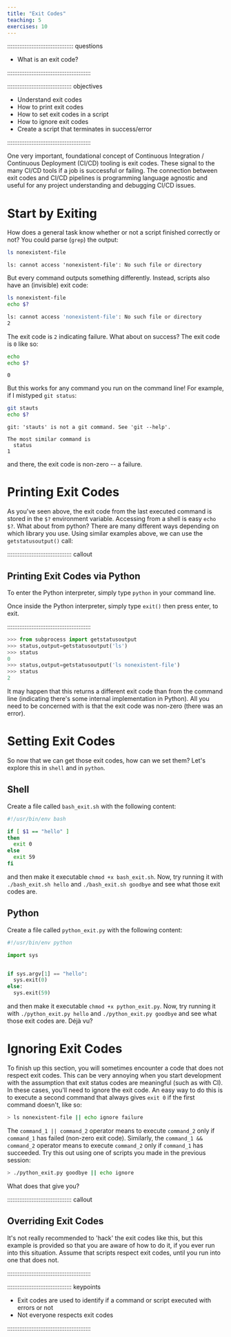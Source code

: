 ```yaml
---
title: "Exit Codes"
teaching: 5
exercises: 10
---
```


:::::::::::::::::::::::::::::::::::::: questions 

  - What is an exit code?

::::::::::::::::::::::::::::::::::::::::::::::::

::::::::::::::::::::::::::::::::::::: objectives

  - Understand exit codes
  - How to print exit codes
  - How to set exit codes in a script
  - How to ignore exit codes
  - Create a script that terminates in success/error

::::::::::::::::::::::::::::::::::::::::::::::::




One very important, foundational concept of  Continuous Integration / Continuous Deployment (CI/CD) tooling is exit codes. These signal to the many CI/CD tools if a job is successful or failing. The connection between exit codes and CI/CD pipelines is programming language agnostic and useful for any project understanding and debugging CI/CD issues.

# Start by Exiting

How does a general task know whether or not a script finished correctly or not? You could parse (`grep`) the output:

```bash
ls nonexistent-file
```

```output
ls: cannot access 'nonexistent-file': No such file or directory
```


But every command outputs something differently. Instead, scripts also have an (invisible) exit code:

```bash
ls nonexistent-file
echo $?
```



```bash
ls: cannot access 'nonexistent-file': No such file or directory
2
```

The exit code is `2` indicating failure. What about on success? The exit code is `0` like so:

```bash
echo
echo $?
```

```output
0
```


But this works for any command you run on the command line! For example, if I mistyped `git status`:

```bash
git stauts
echo $?
```


```output
git: 'stauts' is not a git command. See 'git --help'.

The most similar command is
  status
1
```

and there, the exit code is non-zero -- a failure.

# Printing Exit Codes

As you've seen above, the exit code from the last executed command is stored in the `$?` environment variable. Accessing from a shell is easy `echo $?`. What about from python? There are many different ways depending on which library you use. Using similar examples above, we can use the `getstatusoutput()` call:

::::::::::::::::::::::::::::::::::::: callout 

## Printing Exit Codes via Python

To enter the Python interpreter, simply type `python` in your command line.

Once inside the Python interpreter, simply type `exit()` then press enter, to exit.

::::::::::::::::::::::::::::::::::::::::::::::::

```python
>>> from subprocess import getstatusoutput
>>> status,output=getstatusoutput('ls')
>>> status
0
>>> status,output=getstatusoutput('ls nonexistent-file')
>>> status
2
```

It may happen that this returns a different exit code than from the command line (indicating there's some internal implementation in Python). All you need to be concerned with is that the exit code was non-zero (there was an error).

# Setting Exit Codes

So now that we can get those exit codes, how can we set them? Let's explore this in `shell` and in `python`.

## Shell

Create a file called `bash_exit.sh` with the following content:

```bash
#!/usr/bin/env bash

if [ $1 == "hello" ]
then
  exit 0
else
  exit 59
fi
```

and then make it executable `chmod +x bash_exit.sh`. Now, try running it with `./bash_exit.sh hello` and `./bash_exit.sh goodbye` and see what those exit codes are.

## Python

Create a file called `python_exit.py` with the following content:

```python
#!/usr/bin/env python

import sys


if sys.argv[1] == "hello":
  sys.exit(0)
else:
  sys.exit(59)
```

and then make it executable `chmod +x python_exit.py`. Now, try running it with `./python_exit.py hello` and `./python_exit.py goodbye` and see what those exit codes are. Déjà vu?

# Ignoring Exit Codes

To finish up this section, you will sometimes encounter a code that does not respect exit codes. This can be very annoying when you start development with the assumption that exit status codes are meaningful (such as with CI). In these cases, you'll need to ignore the exit code. An easy way to do this is to execute a second command that always gives `exit 0` if the first command doesn't, like so:

```bash
> ls nonexistent-file || echo ignore failure
```

The `command_1 || command_2` operator means to execute `command_2` only if `command_1` has failed (non-zero exit code). Similarly, the `command_1 && command_2` operator means to execute `command_2` only if `command_1` has succeeded. Try this out using one of scripts you made in the previous session:

```bash
> ./python_exit.py goodbye || echo ignore
```

What does that give you?


::::::::::::::::::::::::::::::::::::: callout 

## Overriding Exit Codes

It's not really recommended to 'hack' the exit codes like this, but this example is provided so that you are aware of how to do it, if you ever run into this situation. Assume that scripts respect exit codes, until you run into one that does not.

::::::::::::::::::::::::::::::::::::::::::::::::



::::::::::::::::::::::::::::::::::::: keypoints 

  - Exit codes are used to identify if a command or script executed with errors or not
  - Not everyone respects exit codes

::::::::::::::::::::::::::::::::::::::::::::::::